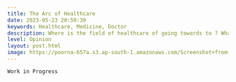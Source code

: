 ```yaml
---
title: The Arc of Healthcare
date: 2023-05-23 20:59:39
keywords: Healthcare, Medicine, Doctor
description: Where is the field of healthcare of going towards to ? What does AI mean for healthcare ?
level: Opinion
layout: post.html
image: https://poorna-657a.s3.ap-south-1.amazonaws.com/Screenshot+from+2022-10-18+18-44-04.png
---
```


```
Work in Progress
```